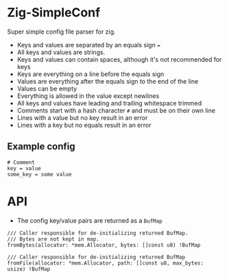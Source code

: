# Zig-SimpleConf

Super simple config file parser for zig.

- Keys and values are separated by an equals sign `=`
- All keys and values are strings.
- Keys and values can contain spaces, although it's not recommended for keys
- Keys are everything on a line before the equals sign
- Values are everything after the equals sign to the end of the line
- Values can be empty
- Everything is allowed in the value except newlines
- All keys and values have leading and trailing whitespace trimmed
- Comments start with a hash character `#` and must be on their own line
- Lines with a value but no key result in an error
- Lines with a key but no equals result in an error

## Example config

```
# Comment
key = value
some_key = some value
```

# API

- The config key/value pairs are returned as a `BufMap`

```zig
/// Caller responsible for de-initializing returned BufMap.
/// Bytes are not kept in map.
fromBytes(allocator: *mem.Allocator, bytes: []const u8) !BufMap
```

```zig
/// Caller responsible for de-initializing returned BufMap
fromFile(allocator: *mem.Allocator, path: []const u8, max_bytes: usize) !BufMap
```
